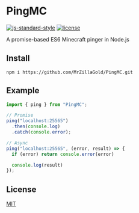 # PingMC

[![js-standard-style](https://img.shields.io/badge/code%20style-standard-yellowgreen.svg)](http://standardjs.com/)
[![license](https://img.shields.io/badge/license-MIT-blue.svg)](LICENSE.md)

A promise-based ES6 Minecraft pinger in Node.js

## Install
`npm i https://github.com/MrZillaGold/PingMC.git`

## Example
```javascript
import { ping } from "PingMC";

// Promise
ping("localhost:25565")
  .then(console.log)
  .catch(console.error);

// Async
ping("localhost:25565", (error, result) => {
  if (error) return console.error(error)

  console.log(result)
});
```

## License
[MIT](LICENSE.md)
